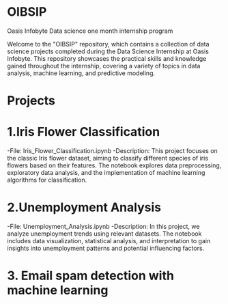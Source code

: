 # OIBSIP
Oasis Infobyte Data science one month internship program

Welcome to the "OIBSIP" repository, which contains a collection of data science projects completed during the Data Science Internship at Oasis Infobyte. This repository showcases the practical skills and knowledge gained throughout the internship, covering a variety of topics in data analysis, machine learning, and predictive modeling.

# Projects

# 1.Iris Flower Classification

-File: Iris_Flower_Classification.ipynb 
-Description: This project focuses on the classic Iris flower dataset, aiming to classify different species of iris flowers based on their features. The notebook explores data 
preprocessing, exploratory data analysis, and the implementation of machine learning algorithms for classification.
     
# 2.Unemployment Analysis
   
-File: Unemployment_Analysis.ipynb
-Description: In this project, we analyze unemployment trends using relevant datasets. The notebook includes data visualization, statistical analysis, and interpretation to gain insights into unemployment patterns and potential influencing factors.

# 3. Email spam detection with machine learning

